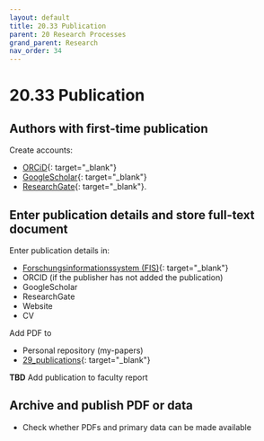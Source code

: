 ```yaml
---
layout: default
title: 20.33 Publication
parent: 20 Research Processes
grand_parent: Research
nav_order: 34
---
```


# 20.33 Publication

## Authors with first-time publication

Create accounts:

- [ORCiD](https://orcid.org/){: target="_blank"}
- [GoogleScholar](https://scholar.google.com/intl/de/scholar/citations.html){: target="_blank"}
- [ResearchGate](https://www.researchgate.net/){: target="_blank"}.

## Enter publication details and store full-text document

Enter publication details in:

- [Forschungsinformationssystem (FIS)](https://fis.uni-bamberg.de/mydspace){: target="_blank"}
- ORCID (if the publisher has not added the publication)
- GoogleScholar
- ResearchGate
- Website
- CV

Add PDF to

- Personal repository (my-papers)
- [29_publications](https://nc-2272638881871040784.nextcloud-ionos.com/index.php/apps/files/?dir=/20-research/29_publications&fileid=1264){: target="_blank"}

**TBD** Add publication to faculty report

## Archive and publish PDF or data

- Check whether PDFs and primary data can be made available 
